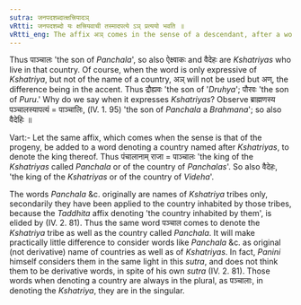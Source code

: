 ```yaml
---
sutra: जनपदशब्दात्क्षत्त्रियादञ्
vRtti: जनपदशब्दो यः क्षत्त्रियवाची तस्मादपत्ये ऽञ् प्रत्ययो भवति ॥
vRtti_eng: The affix अञ् comes in the sense of a descendant, after a word, which while denoting a country, expresses also a tribe of _Kshatriyas_.
---
```

Thus पाञ्चालः 'the son of _Panchala_', so also ऐक्ष्वाकः and वैदेहः are _Kshatriyas_ who live in that country. Of course, when the word is only expressive of _Kshatriya_, but not of the name of a country, अञ् will not be used but अण्, the difference being in the accent. Thus द्रौह्यवः 'the son of '_Druhya_'; पौरवः 'the son of _Puru_.' Why do we say when it expresses _Kshatriyas_? Observe ब्राह्मणस्य पञ्चालस्यापत्यं = पाञ्चालिः, (IV. 1. 95) 'the son of _Panchala_ a _Brahmana_'; so also वैदेहिः ॥

Vart:- Let the same affix, which comes when the sense is that of the progeny, be added to a word denoting a country named after _Kshatriyas_, to denote the king thereof. Thus पंचालानाम् राजा = पाञ्चालः 'the king of the _Kshatriyas_ called _Panchala_ or of the country of _Panchalas_'. So also वैदेहः, 'the king of the _Kshatriyas_ or of the country of _Videha_'.

The words _Panchala_ &c. originally are names of _Kshatriya_ tribes only, secondarily they have been applied to the country inhabited by those tribes, because the _Taddhita_ affix denoting 'the country inhabited by them', is elided by (IV. 2. 81). Thus the same word पञ्चाल comes to denote the _Kshatriya_ tribe as well as the country called _Panchala_. It will make practically little difference to consider words like _Panchala_ &c. as original (not derivative) name of countries as well as of _Kshatriyas_. In fact, _Panini_ himself considers them in the same light in this _sutra_, and does not think them to be derivative words, in spite of his own _sutra_ (IV. 2. 81). Those words when denoting a country are always in the plural, as पञ्चालाः, in denoting the _Kshatriya_, they are in the singular.
